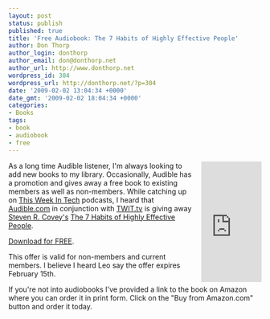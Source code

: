 ```yaml
---
layout: post
status: publish
published: true
title: 'Free Audiobook: The 7 Habits of Highly Effective People'
author: Don Thorp
author_login: donthorp
author_email: don@donthorp.net
author_url: http://www.donthorp.net
wordpress_id: 304
wordpress_url: http://donthorp.net/?p=304
date: '2009-02-02 13:04:34 +0000'
date_gmt: '2009-02-02 18:04:34 +0000'
categories:
- Books
tags:
- book
- audiobook
- free
---
```

<p><iframe src="http://rcm.amazon.com/e/cm?t=donthorp-20&o=1&p=8&l=as1&asins=0743269519&md=10FE9736YVPPT7A0FBG2&fc1=000000&IS2=1&lt1=_blank&m=amazon&lc1=0000FF&bc1=000000&bg1=FFFFFF&f=ifr" style="width:120px;height:240px; float:right; padding-left: 10px;" scrolling="no" marginwidth="0" marginheight="0" frameborder="0"></iframe>As a long time Audible listener, I'm always looking to add new books to my library. Occasionally, Audible has a promotion and gives away a free book to existing members as well as non-members. While catching up on <a href="http://twit.tv/twit">This Week In Tech</a> podcasts, I heard that <a href="http://audible.com" target="_blank">Audible.com</a> in conjunction with <a href="http://twit.tv" target="_blank">TWIT.tv</a> is giving away <a href="http://en.wikipedia.org/wiki/Steven_R._Covey">Steven R. Covey's</a> <a href="http://bit.ly/3kb3dM" target="_blank">The 7 Habits of Highly Effective People</a>.</p>
<p><a href="http://bit.ly/3kb3dM" target="_blank">Download for FREE</a>. </p>
<p>This offer is valid for non-members and current members. I believe I heard Leo say the offer expires February 15th. </p>
<p>If you're not into audiobooks I've provided a link to the book on Amazon where you can order it in print form. Click on the "Buy from Amazon.com" button and order it today.</p>
<div style="clear:both;">&nbsp;</div>

